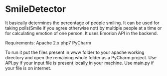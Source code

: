 # SmileDetector

It basically determines the percentage of people smiling. It can be used for taking polls(Smile if you agree otherwise not) by 
multiple people at a time or for calculating emotion of one person.
It uses Emorion API in the backend.

Requirements:
Apache 2.x
php7
PyCharm

To run it put the files present in www folder to your apache working directory and open the remaining whole folder as a PyCharm project.
Use API.py if your input file is present locally in your machine.
Use main.py if your file is on internet.
